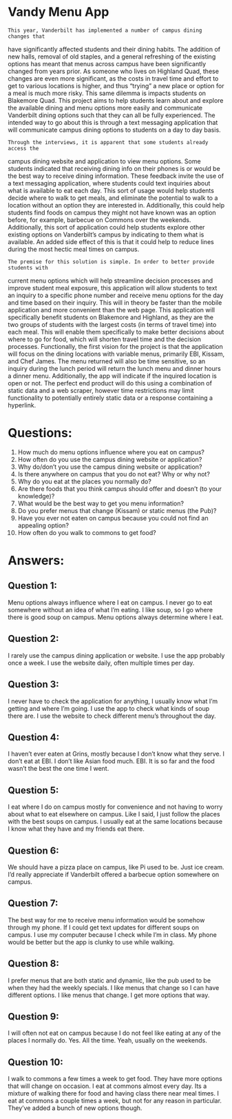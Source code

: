 # Vandy Menu App

 	This year, Vanderbilt has implemented a number of campus dining changes that
have significantly affected students and their dining habits. The addition of new 
halls, removal of old staples, and a general refreshing of the existing options has
meant that menus across campus have been significantly changed from years prior.
As someone who lives on Highland Quad, these changes are even more significant,
as the costs in travel time and effort to get to various locations is higher, and thus “trying” a 
new place or option for a meal is much more risky. This same dilemma is impacts
students on Blakemore Quad. This project aims to help students
learn about and explore the available dining and menu options more easily and communicate
Vanderbilt dining options such that they can all be fully experienced. The intended way to
go about this is through a text messaging application that will communicate campus dining options
to students on a day to day basis.

	Through the interviews, it is apparent that some students already access the 
campus dining website and application to view menu options. Some students indicated that
receiving dining info on their phones is or would be the best way to receive dining
information. These feedback invite the use of a text messaging application, where students
could text inquiries about what is available to eat each day. This sort of usage would
help students decide where to walk to get meals, and eliminate the potential to walk 
to a location without an option they are interested in. Additionally, this could help
students find foods on campus they might not have known was an option before, for example,
barbecue on Commons over the weekends. Additionally, this sort of application could help
students explore other existing options on Vanderbilt’s campus by indicating to them what
is available. An added side effect of this is that it could help to reduce lines during the
most hectic meal times on campus. 

	The premise for this solution is simple. In order to better provide students with
current menu options which will help streamline decision processes and improve student meal
exposure, this application will allow students to text an inquiry to a specific phone number
and receive menu options for the day and time based on their inquiry. This will in theory be
faster than the mobile application and more convenient than the web page. This application
will specifically benefit students on Blakemore and Highland, as they are the two groups of
students with the largest costs (in terms of travel time) into each meal. This will enable
them specifically to make better decisions about where to go for food, which will shorten 
travel time and the decision processes. Functionally, the first vision for the project is 
that the application will focus on the dining locations with variable menus, primarily EBI,
Kissam, and Chef James. The menu returned will also be time sensitive, so an inquiry during
the lunch period will return the lunch menu and dinner hours a dinner menu. Additionally, the
app will indicate if the inquired location is open or not. The perfect end product will do this
using a combination of static data and a web scraper, however time restrictions may limit 
functionality to potentially entirely static data or a response containing a hyperlink. 

# Questions:
  1. How much do menu options influence where you eat on campus?
  2. How often do you use the campus dining website or application?
  3. Why do/don’t you use the campus dining website or application?
  4. Is there anywhere on campus that you do not eat? Why or why not?
  5. Why do you eat at the places you normally do?
  6. Are there foods that you think campus should offer and doesn’t
     (to your knowledge)?
  7. What would be the best way to get you menu information?
  8. Do you prefer menus that change (Kissam) or static menus (the Pub)?
  9. Have you ever not eaten on campus because you could not find an
     appealing option?
 10. How often do you walk to commons to get food?

# Answers:

## Question 1:
   Menu options always influence where I eat on campus. I never go to eat 
somewhere without an idea of what I’m eating.
   I like soup, so I go where there is good soup on campus.
   Menu options always determine where I eat. 

## Question 2:
   I rarely use the campus dining application or website.
   I use the app probably once a week. 
   I use the website daily, often multiple times per day.

## Question 3:
   I never have to check the application for anything, I usually know what 
I’m getting and where I’m going.
   I use the app to check what kinds of soup there are.
   I use the website to check different menu’s throughout the day.

## Question 4:
   I haven’t ever eaten at Grins, mostly because I don’t know what they serve.
   I don’t eat at EBI. I don’t like Asian food much.
   EBI. It is so far and the food wasn’t the best the one time I went. 

## Question 5:
   I eat where I do on campus mostly for convenience and not having to worry
about what to eat elsewhere on campus.
   Like I said, I just follow the places with the best soups on campus.
   I usually eat at the same locations because I know what they have
and my friends eat there.

## Question 6:
   We should have a pizza place on campus, like Pi used to be.
   Just ice cream.  
   I’d really appreciate if Vanderbilt offered a barbecue option somewhere on campus.

## Question 7:
   The best way for me to receive menu information would be somehow through my phone.
   If I could get text updates for different soups on campus. 
   I use my computer because I check while I’m in class. My phone would be better but
the app is clunky to use while walking.

## Question 8:
   I prefer menus that are both static and dynamic, like the pub used to be when
they had the weekly specials.
   I like menus that change so I can have different options.
   I like menus that change. I get more options that way.

## Question 9:
   I will often not eat on campus because I do not feel like eating at any of the
places I normally do. 
   Yes. All the time. 
   Yeah, usually on the weekends.

## Question 10:
   I walk to commons a few times a week to get food. They have more options that 
will change on occasion.
   I eat at commons almost every day. Its a mixture of walking there for food and
having class there near meal times. 
   I eat at commons a couple times a week, but not for any reason in particular.
They’ve added a bunch of new options though.